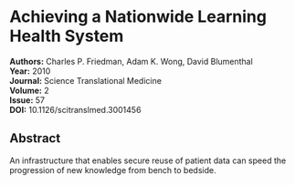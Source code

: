 # Achieving a Nationwide Learning Health System

**Authors:** Charles P. Friedman, Adam K. Wong, David Blumenthal  
**Year:** 2010  
**Journal:** Science Translational Medicine  
**Volume:** 2  
**Issue:** 57  
**DOI:** 10.1126/scitranslmed.3001456  

## Abstract
An infrastructure that enables secure reuse of patient data can speed the progression of new knowledge from bench to bedside.

